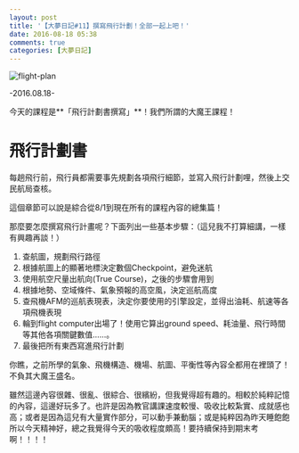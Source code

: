 ```yaml
---
layout: post
title: '【大夢日記#11】撰寫飛行計劃！全部一起上吧！'
date: 2016-08-18 05:38
comments: true
categories: [大夢日記]
---
```

![flight-plan](https://imgur.com/JOwNCEy.jpg)

-2016.08.18-

今天的課程是**「飛行計劃書撰寫」**！我們所謂的大魔王課程！

# 飛行計劃書

每趟飛行前，飛行員都需要事先規劃各項飛行細節，並寫入飛行計劃哩，然後上交民航局查核。

這個章節可以說是綜合從8/1到現在所有的課程內容的總集篇！

那麼要怎麼撰寫飛行計畫呢？下面列出一些基本步驟：（這兒我不打算細講，一樣有興趣再談！）

1. 查航圖，規劃飛行路徑
2. 根據航圖上的顯著地標決定數個Checkpoint，避免迷航
3. 使用航空尺量出航向(True Course)，之後的步驟會用到
4. 根據地勢、空域條件、氣象預報的高空風，決定巡航高度
5. 查飛機AFM的巡航表現表，決定你要使用的引擎設定，並得出油耗、航速等各項飛機表現
6. 輪到flight computer出場了！使用它算出ground speed、耗油量、飛行時間等其他各項關鍵數值......。
7. 最後把所有東西寫進飛行計劃

你瞧，之前所學的氣象、飛機構造、機場、航圖、平衡性等內容全都用在裡頭了！不負其大魔王盛名。

雖然這邊內容很雜、很亂、很綜合、很繽紛，但我覺得超有趣的。相較於純粹記憶的內容，這邊好玩多了。也許是因為教官講課速度較慢、吸收比較紮實、成就感也高；或者是因為這兒有大量實作部分，可以動手兼動腦；或是純粹因為昨天睡飽飽所以今天精神好，總之我覺得今天的吸收程度頗高！要持續保持到期末考啊！！！！

